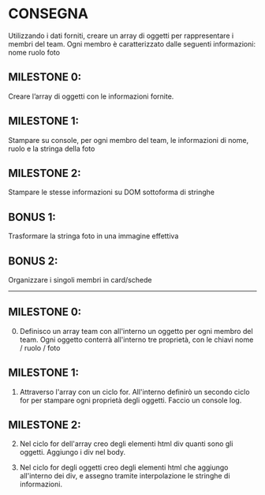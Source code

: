 # CONSEGNA

Utilizzando i dati forniti, creare un array di oggetti per rappresentare i membri del team.
Ogni membro è caratterizzato dalle seguenti informazioni:
nome
ruolo
foto

## MILESTONE 0:
Creare l’array di oggetti con le informazioni fornite.

## MILESTONE 1:
Stampare su console, per ogni membro del team, le informazioni di nome, ruolo e la stringa della foto

## MILESTONE 2:
Stampare le stesse informazioni su DOM sottoforma di stringhe

## BONUS 1:
Trasformare la stringa foto in una immagine effettiva

## BONUS 2:
Organizzare i singoli membri in card/schede

***

## MILESTONE 0:
0. Definisco un array team con all'interno un oggetto per ogni membro del team. Ogni oggetto conterrà all'interno tre proprietà, con le chiavi nome / ruolo / foto

## MILESTONE 1:
1. Attraverso l'array con un ciclo for. All'interno definirò un secondo ciclo for per stampare ogni proprietà degli oggetti. Faccio un console log.

## MILESTONE 2:
2. Nel ciclo for dell'array creo degli elementi html div quanti sono gli oggetti. Aggiungo i div nel body.

3. Nel ciclo for degli oggetti creo degli elementi html che aggiungo all'interno dei div, e assegno tramite interpolazione le stringhe di informazioni. 